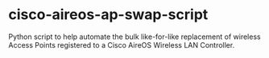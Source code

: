 # cisco-aireos-ap-swap-script
Python script to help automate the bulk like-for-like replacement of wireless Access Points registered to a Cisco AireOS Wireless LAN Controller.
